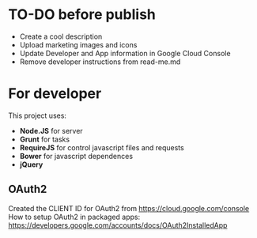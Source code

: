 

TO-DO before publish
====================
+	Create a cool description
+	Upload marketing images and icons
+	Update Developer and App information in Google Cloud Console
+	Remove developer instructions from read-me.md

For developer
============

This project uses:
+	**Node.JS** for server
+	**Grunt** for tasks
+	**RequireJS** for control javascript files and requests
+	**Bower** for javascript dependences
+	**jQuery**


OAuth2
------
Created the CLIENT ID for OAuth2 from https://cloud.google.com/console
How to setup OAuth2 in packaged apps: https://developers.google.com/accounts/docs/OAuth2InstalledApp